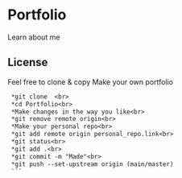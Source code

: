 # Portfolio
Learn about me
## License
Feel free to clone & copy
Make your own portfolio
   ```diff
    *git clone  <br>  
    *cd Portfolio<br>
    *Make changes in the way you like<br>
    *git remove remote origin<br>
    *Make your personal repo<br>
    *git add remote origin personal_repo.link<br>
    *git status<br>
    *git add .<br>
    *git commit -m "Made"<br>
    *git push --set-upstream origin (main/master) 
    ```

